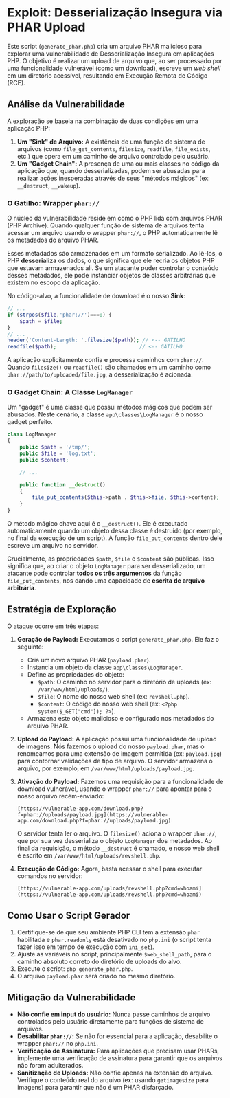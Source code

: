 # Exploit: Desserialização Insegura via PHAR Upload

Este script (`generate_phar.php`) cria um arquivo PHAR malicioso para explorar uma vulnerabilidade de Desserialização Insegura em aplicações PHP. O objetivo é realizar um upload de arquivo que, ao ser processado por uma funcionalidade vulnerável (como um download), escreve um _web shell_ em um diretório acessível, resultando em Execução Remota de Código (RCE).

## Análise da Vulnerabilidade

A exploração se baseia na combinação de duas condições em uma aplicação PHP:

1.  **Um "Sink" de Arquivo:** A existência de uma função de sistema de arquivos (como `file_get_contents`, `filesize`, `readfile`, `file_exists`, etc.) que opera em um caminho de arquivo controlado pelo usuário.
2.  **Um "Gadget Chain":** A presença de uma ou mais classes no código da aplicação que, quando desserializadas, podem ser abusadas para realizar ações inesperadas através de seus "métodos mágicos" (ex: `__destruct`, `__wakeup`).

### O Gatilho: Wrapper `phar://`

O núcleo da vulnerabilidade reside em como o PHP lida com arquivos PHAR (PHP Archive). Quando qualquer função de sistema de arquivos tenta acessar um arquivo usando o wrapper `phar://`, o PHP automaticamente lê os metadados do arquivo PHAR.

Esses metadados são armazenados em um formato serializado. Ao lê-los, o PHP **desserializa** os dados, o que significa que ele recria os objetos PHP que estavam armazenados ali. Se um atacante puder controlar o conteúdo desses metadados, ele pode instanciar objetos de classes arbitrárias que existem no escopo da aplicação.

No código-alvo, a funcionalidade de download é o nosso **Sink**:

```php
// ...
if (strpos($file,'phar://')===0) {
    $path = $file;
}
// ...
header('Content-Length: '.filesize($path)); // <-- GATILHO
readfile($path);                           // <-- GATILHO
```


A aplicação explicitamente confia e processa caminhos com `phar://`. Quando `filesize()` ou `readfile()` são chamados em um caminho como `phar://path/to/uploaded/file.jpg`, a desserialização é acionada.

### O Gadget Chain: A Classe `LogManager`

Um "gadget" é uma classe que possui métodos mágicos que podem ser abusados. Neste cenário, a classe `app\classes\LogManager` é o nosso gadget perfeito.

```php
class LogManager
{
    public $path = '/tmp/';
    public $file = 'log.txt';
    public $content;

    // ...

    public function __destruct()
    {
        file_put_contents($this->path . $this->file, $this->content);
    }
}
```

O método mágico chave aqui é o `__destruct()`. Ele é executado automaticamente quando um objeto dessa classe é destruído (por exemplo, no final da execução de um script). A função `file_put_contents` dentro dele escreve um arquivo no servidor.

Crucialmente, as propriedades `$path`, `$file` e `$content` são públicas. Isso significa que, ao criar o objeto `LogManager` para ser desserializado, um atacante pode controlar **todos os três argumentos** da função `file_put_contents`, nos dando uma capacidade de **escrita de arquivo arbitrária**.

## Estratégia de Exploração

O ataque ocorre em três etapas:

1.  **Geração do Payload:** Executamos o script `generate_phar.php`. Ele faz o seguinte:

    - Cria um novo arquivo PHAR (`payload.phar`).
    - Instancia um objeto da classe `app\classes\LogManager`.
    - Define as propriedades do objeto:
      - `$path`: O caminho no servidor para o diretório de uploads (ex: `/var/www/html/uploads/`).
      - `$file`: O nome do nosso web shell (ex: `revshell.php`).
      - `$content`: O código do nosso web shell (ex: `<?php system($_GET["cmd"]); ?>`).
    - Armazena este objeto malicioso e configurado nos metadados do arquivo PHAR.

2.  **Upload do Payload:** A aplicação possui uma funcionalidade de upload de imagens. Nós fazemos o upload do nosso `payload.phar`, mas o renomeamos para uma extensão de imagem permitida (ex: `payload.jpg`) para contornar validações de tipo de arquivo. O servidor armazena o arquivo, por exemplo, em `/var/www/html/uploads/payload.jpg`.

3.  **Ativação do Payload:** Fazemos uma requisição para a funcionalidade de download vulnerável, usando o wrapper `phar://` para apontar para o nosso arquivo recém-enviado:

    ```
    [https://vulnerable-app.com/download.php?f=phar://uploads/payload.jpg](https://vulnerable-app.com/download.php?f=phar://uploads/payload.jpg)
    ```

    O servidor tenta ler o arquivo. O `filesize()` aciona o wrapper `phar://`, que por sua vez desserializa o objeto `LogManager` dos metadados. Ao final da requisição, o método `__destruct` é chamado, e nosso web shell é escrito em `/var/www/html/uploads/revshell.php`.

4.  **Execução de Código:** Agora, basta acessar o shell para executar comandos no servidor:

    ```
    [https://vulnerable-app.com/uploads/revshell.php?cmd=whoami](https://vulnerable-app.com/uploads/revshell.php?cmd=whoami)
    ```

## Como Usar o Script Gerador

1.  Certifique-se de que seu ambiente PHP CLI tem a extensão `phar` habilitada e `phar.readonly` está desativado no `php.ini` (o script tenta fazer isso em tempo de execução com `ini_set`).
2.  Ajuste as variáveis no script, principalmente `$web_shell_path`, para o caminho absoluto correto do diretório de uploads do alvo.
3.  Execute o script: `php generate_phar.php`.
4.  O arquivo `payload.phar` será criado no mesmo diretório.

## Mitigação da Vulnerabilidade

- **Não confie em input do usuário:** Nunca passe caminhos de arquivo controlados pelo usuário diretamente para funções de sistema de arquivos.
- **Desabilitar `phar://`:** Se não for essencial para a aplicação, desabilite o wrapper `phar://` no `php.ini`.
- **Verificação de Assinatura:** Para aplicações que precisam usar PHARs, implemente uma verificação de assinatura para garantir que os arquivos não foram adulterados.
- **Sanitização de Uploads:** Não confie apenas na extensão do arquivo. Verifique o conteúdo real do arquivo (ex: usando `getimagesize` para imagens) para garantir que não é um PHAR disfarçado.

<!-- end list -->

```

```
